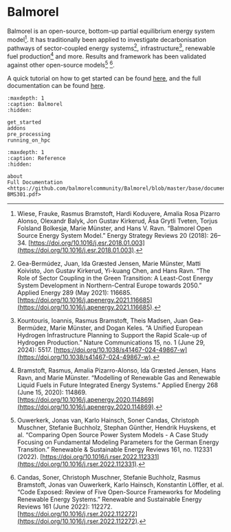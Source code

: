 # Balmorel
Balmorel is an open-source, bottom-up partial equilibrium energy system model[^1]. It has traditionally been applied to investigate decarbonisation pathways of sector-coupled energy systems[^2], infrastructure[^3], renewable fuel production[^4] and more. Results and framework has been validated against other open-source models[^5] [^6]. 

A quick tutorial on how to get started can be found [here](get_started.md), and the full documentation can be found [here](https://github.com/balmorelcommunity/Balmorel/blob/master/base/documentation/TheBalmorelModelStructure-BMS301.pdf).

```{toctree}
:maxdepth: 1
:caption: Balmorel
:hidden:

get_started
addons
pre_processing
running_on_hpc
```

```{toctree}
:maxdepth: 1
:caption: Reference
:hidden:

about
Full Documentation <https://github.com/balmorelcommunity/Balmorel/blob/master/base/documentation/TheBalmorelModelStructure-BMS301.pdf>
```

[^1]: Wiese, Frauke, Rasmus Bramstoft, Hardi Koduvere, Amalia Rosa Pizarro Alonso, Olexandr Balyk, Jon Gustav Kirkerud, Åsa Grytli Tveten, Torjus Folsland Bolkesjø, Marie Münster, and Hans V. Ravn. “Balmorel Open Source Energy System Model.” Energy Strategy Reviews 20 (2018): 26–34. [https://doi.org/10.1016/j.esr.2018.01.003](https://doi.org/10.1016/j.esr.2018.01.003).
[^2]: Gea-Bermúdez, Juan, Ida Græsted Jensen, Marie Münster, Matti Koivisto, Jon Gustav Kirkerud, Yi-kuang Chen, and Hans Ravn. “The Role of Sector Coupling in the Green Transition: A Least-Cost Energy System Development in Northern-Central Europe towards 2050.” Applied Energy 289 (May 2021): 116685. [https://doi.org/10.1016/j.apenergy.2021.116685](https://doi.org/10.1016/j.apenergy.2021.116685).
[^3]: Kountouris, Ioannis, Rasmus Bramstoft, Theis Madsen, Juan Gea-Bermúdez, Marie Münster, and Dogan Keles. “A Unified European Hydrogen Infrastructure Planning to Support the Rapid Scale-up of Hydrogen Production.” Nature Communications 15, no. 1 (June 29, 2024): 5517. [https://doi.org/10.1038/s41467-024-49867-w](https://doi.org/10.1038/s41467-024-49867-w).
[^4]: Bramstoft, Rasmus, Amalia Pizarro-Alonso, Ida Græsted Jensen, Hans Ravn, and Marie Münster. “Modelling of Renewable Gas and Renewable Liquid Fuels in Future Integrated Energy Systems.” Applied Energy 268 (June 15, 2020): 114869. [https://doi.org/10.1016/j.apenergy.2020.114869](https://doi.org/10.1016/j.apenergy.2020.114869).
[^5]: Ouwerkerk, Jonas van, Karlo Hainsch, Soner Candas, Christoph Muschner, Stefanie Buchholz, Stephan Günther, Hendrik Huyskens, et al. “Comparing Open Source Power System Models - A Case Study Focusing on Fundamental Modeling Parameters for the German Energy Transition.” Renewable & Sustainable Energy Reviews 161, no. 112331 (2022). [https://doi.org/10.1016/j.rser.2022.112331](https://doi.org/10.1016/j.rser.2022.112331).
[^6]: Candas, Soner, Christoph Muschner, Stefanie Buchholz, Rasmus Bramstoft, Jonas van Ouwerkerk, Karlo Hainsch, Konstantin Löffler, et al. “Code Exposed: Review of Five Open-Source Frameworks for Modeling Renewable Energy Systems.” Renewable and Sustainable Energy Reviews 161 (June 2022): 112272. [https://doi.org/10.1016/j.rser.2022.112272](https://doi.org/10.1016/j.rser.2022.112272).
